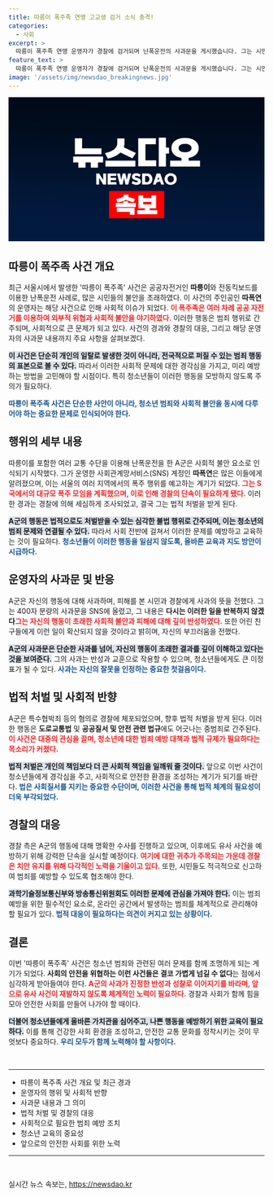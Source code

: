 ```yaml
---
title: 따릉이 폭주족 연맹 고교생 검거 소식 충격!
categories:
  - 사회
excerpt: >
  따릉이 폭주족 연맹 운영자가 경찰에 검거되며 난폭운전의 사과문을 게시했습니다. 그는 시민들과 경찰에 미안함을 표하며 두 번 다시 이런 행동을 하지 않겠다고 다짐했습니다. 클릭하여 사건의 전말과 그의 사과를 확인하세요!
feature_text: >
  따릉이 폭주족 연맹 운영자가 경찰에 검거되며 난폭운전의 사과문을 게시했습니다. 그는 시민들과 경찰에 미안함을 표하며 두 번 다시 이런 행동을 하지 않겠다고 다짐했습니다. 클릭하여 사건의 전말과 그의 사과를 확인하세요!
image: '/assets/img/newsdao_breakingnews.jpg'
---
```


<p><img src="/assets/img/newsdao_breakingnews.jpg" alt="flaretime 속보" /></p>

<h2 data-ke-size="size26">따릉이 폭주족 사건 개요</h2>

<p data-ke-size="size16">최근 서울시에서 발생한 '따릉이 폭주족' 사건은 공공자전거인 <b>따릉이</b>와 전동킥보드를 이용한 난폭운전 사례로, 많은 시민들의 불안을 초래하였다. 이 사건의 주인공인 <b>따폭연</b>의 운영자는 해당 사건으로 인해 사회적 이슈가 되었다. <b><span style="color: #ee2323;">이 폭주족은 여러 차례 공공 자전거를 이용하여 외부적 위협과 사회적 불안을 야기하였다.</span></b> 이러한 행동은 범죄 행위로 간주되며, 사회적으로 큰 문제가 되고 있다. 사건의 경과와 경찰의 대응, 그리고 해당 운영자의 사과문 내용까지 주요 사항을 살펴보겠다.</p>

<p data-ke-size="size16"><b><span style="background-color: #21538527;">이 사건은 단순히 개인의 일탈로 발생한 것이 아니라, 전국적으로 퍼질 수 있는 범죄 행동의 표본으로 볼 수 있다.</span></b> 따라서 이러한 사회적 문제에 대한 경각심을 가지고, 미리 예방하는 방법을 고민해야 할 시점이다. 특히 청소년들이 이러한 행동을 모방하지 않도록 주의가 필요하다.</p>

<p><b><span style="color: #1a5490;">따릉이 폭주족 사건은 단순한 사안이 아니라, 청소년 범죄와 사회적 불안을 동시에 다루어야 하는 중요한 문제로 인식되어야 한다.</span></b></p>

<h2 data-ke-size="size26">행위의 세부 내용</h2>

<p data-ke-size="size16">따릉이를 포함한 여러 교통 수단을 이용해 난폭운전을 한 A군은 사회적 불안 요소로 인식되기 시작했다. 그가 운영한 사회관계망서비스(SNS) 계정인 <b>따폭연</b>은 많은 이들에게 알려졌으며, 이는 서울의 여러 지역에서의 폭주 행위를 예고하는 계기가 되었다. <b><span style="color: #ee2323;">그는 S국에서의 대규모 폭주 모임을 계획했으며, 이로 인해 경찰의 단속이 필요하게 됐다.</span></b> 이러한 경과는 경찰에 의해 세심하게 조사되었고, 결국 그는 법적 처벌을 받게 된다.</p>

<p data-ke-size="size16"><b><span style="background-color: #21538527;">A군의 행동은 법적으로도 처벌받을 수 있는 심각한 불법 행위로 간주되며, 이는 청소년의 범죄 문제와 연결될 수 있다.</span></b> 따라서 사회 전반에 걸쳐서 이러한 문제를 예방하고 교육하는 것이 필요하다. <b><span style="color: #1a5490;">청소년들이 이러한 행동을 일삼지 않도록, 올바른 교육과 지도 방안이 시급하다.</span></b></p>

<h2 data-ke-size="size26">운영자의 사과문 및 반응</h2>

<p data-ke-size="size16">A군은 자신의 행동에 대해 사과하며, 피해를 본 시민과 경찰에게 사과의 뜻을 전했다. 그는 400자 분량의 사과문을 SNS에 올렸고, 그 내용은 <b>다시는 이러한 일을 반복하지 않겠다</b고 다짐했다. <b><span style="color: #ee2323;">그는 자신의 행동이 초래한 사회적 불안과 피해에 대해 깊이 반성하였다.</span></b> 또한 어린 친구들에게 이런 일이 확산되지 않을 것이라고 밝히며, 자신의 부끄러움을 전했다.</p>

<p data-ke-size="size16"><b><span style="background-color: #21538527;">A군의 사과문은 단순한 사과를 넘어, 자신의 행동이 초래한 결과를 깊이 이해하고 있다는 것을 보여준다.</span></b> 그의 사과는 반성과 교훈으로 작용할 수 있으며, 청소년들에게도 큰 이정표가 될 수 있다. <b><span style="color: #1a5490;">사과는 자신의 잘못을 인정하는 중요한 첫걸음이다.</span></b></p>

<h2 data-ke-size="size26">법적 처벌 및 사회적 반향</h2>

<p data-ke-size="size16">A군은 특수협박죄 등의 혐의로 경찰에 체포되었으며, 향후 법적 처벌을 받게 된다. 이러한 행동은 <b>도로교통법</b> 및 <b>공공질서 및 안전 관련 법규</b>에도 어긋나는 중범죄로 간주된다. <b><span style="color: #ee2323;">이 사건은 대중의 관심을 끌며, 청소년에 대한 범죄 예방 대책과 법적 규제가 필요하다는 목소리가 커졌다.</span></b></p>

<p data-ke-size="size16"><b><span style="background-color: #21538527;">법적 처벌은 개인의 책임보다 더 큰 사회적 책임을 일깨워 줄 것이다.</span></b> 앞으로 이번 사건이 청소년들에게 경각심을 주고, 사회적으로 안전한 환경을 조성하는 계기가 되기를 바란다. <b><span style="color: #1a5490;">법은 사회질서를 지키는 중요한 수단이며, 이러한 사건을 통해 법적 체계의 필요성이 더욱 부각되었다.</span></b></p>

<h2 data-ke-size="size26">경찰의 대응</h2>

<p data-ke-size="size16">경찰 측은 A군의 행동에 대해 명확한 수사를 진행하고 있으며, 이후에도 유사 사건을 예방하기 위해 강력한 단속을 실시할 예정이다. <b><span style="color: #ee2323;">여기에 대한 귀추가 주목되는 가운데 경찰은 치안 유지를 위해 다각적인 노력을 기울이고 있다.</span></b> 또한, 시민들도 적극적으로 신고하여 범죄를 예방할 수 있도록 협조해야 한다.</p>

<p data-ke-size="size16"><b><span style="background-color: #21538527;">과학기술정보통신부와 방송통신위원회도 이러한 문제에 관심을 가져야 한다.</span></b> 이는 범죄 예방을 위한 필수적인 요소로, 온라인 공간에서 발생하는 범죄를 체계적으로 관리해야 할 필요가 있다. <b><span style="color: #1a5490;">법적 대응이 필요하다는 의견이 커지고 있는 상황이다.</span></b></p>

<h2 data-ke-size="size26">결론</h2>

<p data-ke-size="size16">이번 '따릉이 폭주족' 사건은 청소년 범죄와 관련된 여러 문제를 함께 조명하게 되는 계기가 되었다. <b>사회의 안전을 위협하는 이런 사건들은 결코 가볍게 넘길 수 없다</b>는 점에서 심각하게 받아들여야 한다. <b><span style="color: #ee2323;">A군의 사과가 진정한 반성과 성찰로 이어지기를 바라며, 앞으로 유사 사건이 재발하지 않도록 체계적인 노력이 필요하다.</span></b> 경찰과 사회가 함께 힘을 모아 안전한 사회를 만들어 나가야 할 때이다.</p>

<p data-ke-size="size16"><b><span style="background-color: #21538527;">더불어 청소년들에게 올바른 가치관을 심어주고, 나쁜 행동을 예방하기 위한 교육이 필요하다.</span></b> 이를 통해 건강한 사회 환경을 조성하고, 안전한 교통 문화를 정착시키는 것이 무엇보다 중요하다. <b><span style="color: #1a5490;">우리 모두가 함께 노력해야 할 사항이다.</span></b></p>

<p data-ke-size="size16">&nbsp;</p>

<hr>

<ul>
<li>따릉이 폭주족 사건 개요 및 최근 경과</li>
<li>운영자의 행위 및 사회적 반향</li>
<li>사과문 내용과 그 의미</li>
<li>법적 처벌 및 경찰의 대응</li>
<li>사회적으로 필요한 범죄 예방 조치</li>
<li>청소년 교육의 중요성</li>
<li>앞으로의 안전한 사회를 위한 노력</li>
</ul>

<hr>

<p data-ke-size="size16">&nbsp;</p>
실시간 뉴스 속보는, <a href="https://newsdao.kr" rel="dofollow">https://newsdao.kr</a>


